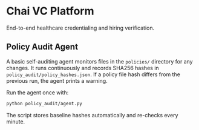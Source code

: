 # Chai VC Platform

End-to-end healthcare credentialing and hiring verification.

## Policy Audit Agent

A basic self-auditing agent monitors files in the `policies/` directory for any
changes. It runs continuously and records SHA256 hashes in
`policy_audit/policy_hashes.json`. If a policy file hash differs from the
previous run, the agent prints a warning.

Run the agent once with:

```bash
python policy_audit/agent.py
```

The script stores baseline hashes automatically and re-checks every minute.
